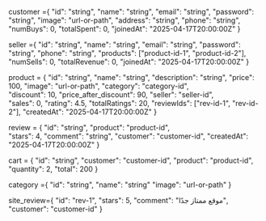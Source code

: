 customer ={
"id": "string",
"name": "string",
"email": "string",
"password": "string",
"image": "url-or-path",
"address": "string",
"phone": "string",
"numBuys": 0,
"totalSpent": 0,
"joinedAt": "2025-04-17T20:00:00Z"
}

seller ={
"id": "string",
"name": "string",
"email": "string",
"password": "string",
"phone": "string",
"products": ["product-id-1", "product-id-2"],
"numSells": 0,
"totalRevenue": 0,
"joinedAt": "2025-04-17T20:00:00Z"
}

product = {
"id": "string",
"name": "string",
"description": "string",
"price": 100,
"image": "url-or-path",
"category": "category-id",  
"discount": 10,
"price_after_discount": 90,
"seller": "seller-id",  
"sales": 0,
"rating": 4.5,
"totalRatings": 20,
"reviewIds": ["rev-id-1", "rev-id-2"],
"createdAt": "2025-04-17T20:00:00Z"
}

review = {
"id": "string",
"product": "product-id",  
"stars": 4,
"comment": "string",
"customer": "customer-id",
"createdAt": "2025-04-17T20:00:00Z"
}

cart = {
"id": "string",
"customer": "customer-id",
"product": "product-id",
"quantity": 2,
"total": 200
}

category ={
"id": "string",
"name": "string"
"image": "url-or-path"
}

site_review={
"id": "rev-1",
"stars": 5,
"comment": "موقع ممتاز جدًا",
"customer": "customer-id"
}
